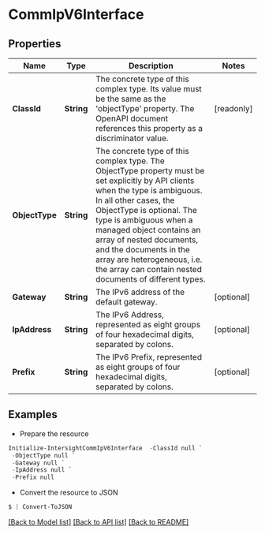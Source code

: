 # CommIpV6Interface
## Properties

Name | Type | Description | Notes
------------ | ------------- | ------------- | -------------
**ClassId** | **String** | The concrete type of this complex type. Its value must be the same as the &#39;objectType&#39; property. The OpenAPI document references this property as a discriminator value. | [readonly] 
**ObjectType** | **String** | The concrete type of this complex type. The ObjectType property must be set explicitly by API clients when the type is ambiguous. In all other cases, the  ObjectType is optional.  The type is ambiguous when a managed object contains an array of nested documents, and the documents in the array are heterogeneous, i.e. the array can contain nested documents of different types. | 
**Gateway** | **String** | The IPv6 address of the default gateway. | [optional] 
**IpAddress** | **String** | The IPv6 Address, represented as eight groups of four hexadecimal digits, separated by colons. | [optional] 
**Prefix** | **String** | The IPv6 Prefix, represented as eight groups of four hexadecimal digits, separated by colons. | [optional] 

## Examples

- Prepare the resource
```powershell
Initialize-IntersightCommIpV6Interface  -ClassId null `
 -ObjectType null `
 -Gateway null `
 -IpAddress null `
 -Prefix null
```

- Convert the resource to JSON
```powershell
$ | Convert-ToJSON
```

[[Back to Model list]](../README.md#documentation-for-models) [[Back to API list]](../README.md#documentation-for-api-endpoints) [[Back to README]](../README.md)

